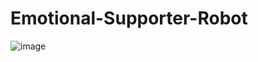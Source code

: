 # Emotional-Supporter-Robot
![image](https://github.com/mohamed-jemis/Emotional-Supporter-Robot/assets/62571364/eca82a50-4fb9-4440-95e6-b813df5eeaaa)
